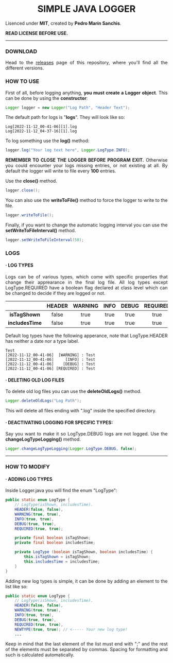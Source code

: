 

<div style="text-align: justify">

<div style="text-align: center">

# SIMPLE JAVA LOGGER

</div>

Lisenced under **MIT**, created by **Pedro Marín Sanchis**.

**READ LICENSE BEFORE USE.**

---

### DOWNLOAD

Head to the [releases](https://github.com/pedro09pm/simple-java-logger/releases) page of this repository, where you'll find all the different versions.

### HOW TO USE

First of all, before logging anything, **you must create a Logger object**. This can be done by using the **constructor**:

```java
Logger logger = new Logger("Log Path", "Header Text");
```

The default path for logs is "**logs**". They will look like so:

```
Log[2022-11-12_00-41-06][1].log
Log[2022-11-12_04-37-16][1].log
```

To log something use the **log()** method:

```java
logger.log("Your log text here", Logger.LogType.INFO);
```

**REMEMBER TO CLOSE THE LOGGER BEFORE PROGRAM EXIT.** Otherwise you could encounter your logs missing entries, or not existing at all. By default the logger will write to file every **100** entries.

Use the **close()** method.
```java
logger.close();
```

You can also use the **writeToFile()** method to force the logger to write to the file.

```java
logger.writeToFile();
```

Finally, if you want to change the automatic logging interval you can use the **setWriteToFileInterval()** method.
```java
logger.setWriteToFileInterval(50);
```

### LOGS

#### · LOG TYPES

Logs can be of various types, which come with specific properties that change their apprearance in the final log file. All log types except LogType.REQUIRED have a boolean flag declared at class level which can be changed to decide if they are logged or not.

|                  |      **HEADER**     |     **WARNING**     |       **INFO**      |      **DEBUG**      | **REQUIRED** |
|:----------------:|:-------------------:|:-------------------:|:-------------------:|:-------------------:|:------------:|
| **isTagShown**   | false               | true                | true                | true                | true         |
| **includesTime** | false               | true                | true                | true                | true         |

Default log types have the following apperance, note that LogType.HEADER has neither a date nor a type label.


```
Test
[2022-11-12_00-41-06]  [WARNING] : Test
[2022-11-12_00-41-06]     [INFO] : Test
[2022-11-12_00-41-06]    [DEBUG] : Test
[2022-11-12_00-41-06] [REQUIRED] : Test
```

#### · DELETING OLD LOG FILES

To delete old log files you can use the **deleteOldLogs()** method.

```java
Logger.deleteOldLogs("Log Path");
```

This will delete all files ending with ".log" inside the specified directory.

#### · DEACTIVATING LOGGING FOR SPECIFIC TYPES:

Say you want to make it so LogType.DEBUG logs are not logged. Use the **changeLogTypeLogging()** method.

```java
Logger.changeLogTypeLogging(Logger.LogType.DEBUG, false);
```

---

### HOW TO MODIFY

#### · ADDING LOG TYPES

Inside Logger.java you will find the enum "LogType":

```java
public static enum LogType {
    // LogType(isShown, includesTime).
    HEADER(false, false),
    WARNING(true, true),
    INFO(true, true),
    DEBUG(true, true),
    REQUIRED(true, true);

    private final boolean isTagShown;
    private final boolean includesTime;

    private LogType (boolean isTagShown, boolean includesTime) {
        this.isTagShown = isTagShown;
        this.includesTime = includesTime;
    }
}
```

Adding new log types is simple, it can be done by adding an element to the list like so:

```java
public static enum LogType {
    // LogType(isShown, includesTime).
    HEADER(false, false),
    WARNING(true, true),
    INFO(true, true),
    DEBUG(true, true),
    REQUIRED(true, true),
    NEWTYPE(true, true); // <----- Your new log type!
    ...
```

Keep in mind that the last element of the list must end with ";" and the rest of the elements must be separated by commas. Spacing for formatting and such is calculated automatically.

</div>